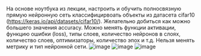 На основе ноутбука из лекции, настроить и обучить полносвязную прямую нейронную сеть классифицирвоать объекты из датасета cifar10 (https://keras.io/api/datasets/cifar10/). Желательно добиться как можно большего значения accuracy.  Можно менять функции активации, функцию ошибки (loss), типы слоев, количество нейронов в слоях, количество слоев, оптимизаторы, количество эпох и т.д. Нельзя менять метрику и тип нейронной сети. 
![image](https://github.com/kirflex/CV2/assets/64078476/1524a0ff-3b12-4f0b-97ea-fcf8760b30b9)
![image](https://github.com/kirflex/CV2/assets/64078476/7e6aaeaa-5b91-4ae9-a01f-92715defc805)
![image](https://github.com/kirflex/CV2/assets/64078476/892b7f0b-ccd3-4f62-9a02-d2e8c52488fa)
